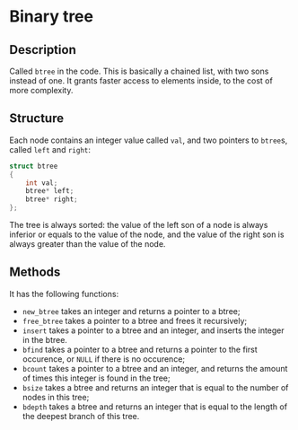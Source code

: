 # Binary tree

## Description

Called `btree` in the code. This is basically a chained list, with two sons instead of one.
It grants faster access to elements inside, to the cost of more complexity.

## Structure

Each node contains an integer value called `val`, and two pointers to `btree`s, called `left` and `right`:
```C
struct btree
{
    int val;
    btree* left;
    btree* right;
};
```
The tree is always sorted: the value of the left son of a node is always inferior or equals to the value of the node, and the value of the right son is always greater than the value of the node.

## Methods

It has the following functions:
- `new_btree` takes an integer and returns a pointer to a btree;
- `free_btree` takes a pointer to a btree and frees it recursively;
- `insert` takes a pointer to a btree and an integer, and inserts the integer in the btree.
- `bfind` takes a pointer to a btree and returns a pointer to the first occurence, or `NULL` if there is no occurence;
-  `bcount` takes a pointer to a btree and an integer, and returns the amount of times this integer is found in the tree;
- `bsize` takes a btree and returns an integer that is equal to the number of nodes in this tree;
- `bdepth` takes a btree and returns an integer that is equal to the length of the deepest branch of this tree. 